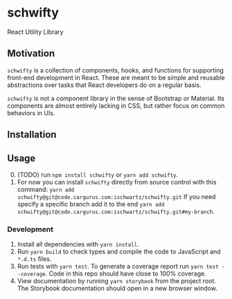 # schwifty

React Utility Library

## Motivation

`schwifty` is a collection of components, hooks, and
functions for supporting front-end development in React.
These are meant to be simple and reusable abstractions
over tasks that React developers do on a regular basis.

`schwifty` is not a component library in the sense of
Bootstrap or Material. Its components are almost entirely
lacking in CSS, but rather focus on common behaviors
in UIs.

## Installation

## Usage

0. (TODO) run `npm install schwifty` or `yarn add schwifty`.
1. For now you can install `schwifty` directly from source control with this command:
	`yarn add schwifty@git@code.cargurus.com:ischwartz/schwifty.git`
	If you need specify a specific branch add it to the end 
	`yarn add schwifty@git@code.cargurus.com:ischwartz/schwifty.git#my-branch`.

### Development

1. Install all dependencies with `yarn install`.
2. Run `yarn build` to check types and compile the
	code to JavaScript and `*.d.ts` files.
3. Run tests with `yarn test`. To generate a coverage report
	run `yarn test --coverage`. Code in this repo should have close to 100% coverage.
4. View documentation by running `yarn storybook` from the project root.
	The Storybook documentation should open in a new browser window.
